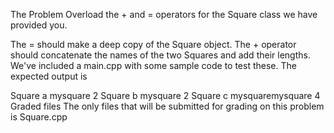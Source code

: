 The Problem
Overload the + and = operators for the Square class we have provided you.

The = should make a deep copy of the Square object.
The + operator should concatenate the names of the two Squares and add their lengths.
We've included a main.cpp with some sample code to test these. The expected output is

Square a mysquare 2
Square b mysquare 2
Square c mysquaremysquare 4
Graded files
The only files that will be submitted for grading on this problem is Square.cpp
